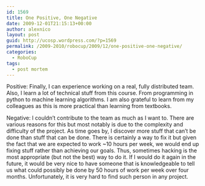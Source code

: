 ```yaml
---
id: 1569
title: One Positive, One Negative
date: 2009-12-01T21:15:13+00:00
author: alexnico
layout: post
guid: http://ucosp.wordpress.com/?p=1569
permalink: /2009-2010/robocup/2009/12/one-positive-one-negative/
categories:
  - RoboCup
tags:
  - post mortem
---
```

Positive: Finally, I can experience working on a real, fully distributed team. Also, I learn a lot of technical stuff from this course. From programming in python to machine learning algorithms. I am also grateful to learn from my colleagues as this is more practical than learning from textbooks.

Negative: I couldn&#8217;t contribute to the team as much as I want to. There are various reasons for this but most notably is due to the complexity and difficulty of the project. As time goes by, I discover more stuff that can&#8217;t be done than stuff that can be done. There is certainly a way to fix it but given the fact that we are expected to work ~10 hours per week, we would end up fixing stuff rather than achieving our goals. Thus, sometimes hacking is the most appropriate (but not the best) way to do it. If I would do it again in the future, it would be very nice to have someone that is knowledgeable to tell us what could possibly be done by 50 hours of work per week over four months. Unfortunately, it is very hard to find such person in any project.